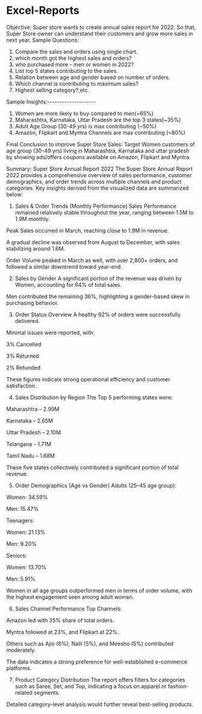 # Excel-Reports
Objective: Super store wants to create annual sales report for 2022. So that, Super Store owner can understand their customers and grow more sales in next year.
Sample Questions: 
1. Compare the sales and orders using single chart.
2. which month got the highest sales and orders?
3. who purchased more - men or women in 2022?
4. List top 5 states contributing to the sales.
5. Relation between age and gender based on number of orders.
6. Which channel is contributing to maximum sales?
7. Highest selling category?,etc.


Sample Insights:--------------------
1. Women are more likely to buy compared to men(~65%)
2. Maharashtra, Karnataka, Uttar Pradesh are the top 3 states(~35%)
3. Adult Age Group (30-49 yrs) is max contributing (~50%)
4. Amazon, Flipkart and Myntra Channels are max contributing (~80%)

Final Conclusion to improve Super Store Sales:
Target Women customers of age group (30-49 yrs) living in Maharashtra, Karnataka and uttar pradesh by showing ads/offers coupons available on Amazon, Flipkart and Myntra.








Summary: Super Store Annual Report 2022
The Super Store Annual Report 2022 provides a comprehensive overview of sales performance, customer demographics, and order trends across multiple channels and product categories. Key insights derived from the visualized data are summarized below:

1. Sales & Order Trends (Monthly Performance)
Sales Performance remained relatively stable throughout the year, ranging between 1.5M to 1.9M monthly.

Peak Sales occurred in March, reaching close to 1.9M in revenue.

A gradual decline was observed from August to December, with sales stabilizing around 1.6M.

Order Volume peaked in March as well, with over 2,800+ orders, and followed a similar downtrend toward year-end.

2. Sales by Gender
A significant portion of the revenue was driven by Women, accounting for 64% of total sales.

Men contributed the remaining 36%, highlighting a gender-based skew in purchasing behavior.

3. Order Status Overview
A healthy 92% of orders were successfully delivered.

Minimal issues were reported, with:

3% Cancelled

3% Returned

2% Refunded

These figures indicate strong operational efficiency and customer satisfaction.

4. Sales Distribution by Region
The Top 5 performing states were:

Maharashtra – 2.99M

Karnataka – 2.65M

Uttar Pradesh – 2.10M

Telangana – 1.71M

Tamil Nadu – 1.68M

These five states collectively contributed a significant portion of total revenue.

5. Order Demographics (Age vs Gender)
Adults (25–45 age group):

Women: 34.59%

Men: 15.47%

Teenagers:

Women: 21.13%

Men: 9.20%

Seniors:

Women: 13.70%

Men: 5.91%

Women in all age groups outperformed men in terms of order volume, with the highest engagement seen among adult women.

6. Sales Channel Performance
Top Channels:

Amazon led with 35% share of total orders.

Myntra followed at 23%, and Flipkart at 22%.

Others such as Ajio (6%), Nalli (5%), and Meesho (5%) contributed moderately.

The data indicates a strong preference for well-established e-commerce platforms.

7. Product Category Distribution
The report offers filters for categories such as Saree, Set, and Top, indicating a focus on apparel or fashion-related segments.

Detailed category-level analysis would further reveal best-selling products.

